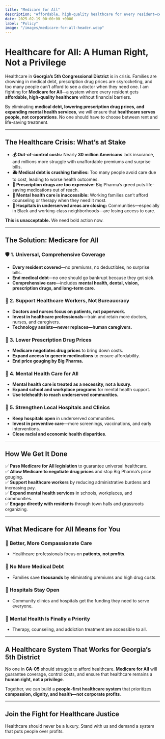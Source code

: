 ```yaml
---
title: "Medicare for All"
description: "Affordable, high-quality healthcare for every resident—centered on people, not profits."
date: 2025-02-19 00:00:00 +0000
label: "Policy"
image: "/images/medicare-for-all-header.webp"
---
```


# **Healthcare for All: A Human Right, Not a Privilege**  

Healthcare in **Georgia’s 5th Congressional District** is in crisis. Families are drowning in medical debt, prescription drug prices are skyrocketing, and too many people can’t afford to see a doctor when they need one. I am fighting for **Medicare for All**—a system where every resident gets **affordable, high-quality healthcare** without financial barriers.  

By eliminating **medical debt, lowering prescription drug prices, and expanding mental health services**, we will ensure that **healthcare serves people, not corporations**. No one should have to choose between rent and life-saving treatment.  

---

## **The Healthcare Crisis: What’s at Stake**  

- **💰 Out-of-control costs:** Nearly **30 million Americans** lack insurance, and millions more struggle with unaffordable premiums and surprise bills.  
- **🚑 Medical debt is crushing families:** Too many people avoid care due to cost, leading to worse health outcomes.  
- **💊 Prescription drugs are too expensive:** Big Pharma’s greed puts life-saving medications out of reach.  
- **🧠 Mental health care is inaccessible:** Working families can’t afford counseling or therapy when they need it most.  
- **🏥 Hospitals in underserved areas are closing:** Communities—especially in Black and working-class neighborhoods—are losing access to care.  

**This is unacceptable.** We need bold action now.  

---

## **The Solution: Medicare for All**  

### 🛡️ **1. Universal, Comprehensive Coverage**  
- **Every resident covered**—no premiums, no deductibles, no surprise bills.  
- **End medical debt**—no one should go bankrupt because they got sick.  
- **Comprehensive care**—includes **mental health, dental, vision, prescription drugs, and long-term care**.  

### 🤝 **2. Support Healthcare Workers, Not Bureaucracy**  
- **Doctors and nurses focus on patients, not paperwork.**  
- **Invest in healthcare professionals**—train and retain more doctors, nurses, and caregivers.  
- **Technology assists—never replaces—human caregivers.**  

### 💊 **3. Lower Prescription Drug Prices**  
- **Medicare negotiates drug prices** to bring down costs.  
- **Expand access to generic medications** to ensure affordability.  
- **End price gouging by Big Pharma.**  

### 🧠 **4. Mental Health Care for All**  
- **Mental health care is treated as a necessity, not a luxury.**  
- **Expand school and workplace programs** for mental health support.  
- **Use telehealth to reach underserved communities.**  

### 🏥 **5. Strengthen Local Hospitals and Clinics**  
- **Keep hospitals open** in underserved communities.  
- **Invest in preventive care**—more screenings, vaccinations, and early interventions.  
- **Close racial and economic health disparities.**  

---

## **How We Get It Done**  

✅ **Pass Medicare for All legislation** to guarantee universal healthcare.  
✅ **Allow Medicare to negotiate drug prices** and stop Big Pharma’s price gouging.  
✅ **Support healthcare workers** by reducing administrative burdens and increasing pay.  
✅ **Expand mental health services** in schools, workplaces, and communities.  
✅ **Engage directly with residents** through town halls and grassroots organizing.  

---

## **What Medicare for All Means for You**  

### 💪 **Better, More Compassionate Care**  
- Healthcare professionals focus on **patients, not profits**.  

### 💸 **No More Medical Debt**  
- Families save **thousands** by eliminating premiums and high drug costs.  

### 🏥 **Hospitals Stay Open**  
- Community clinics and hospitals get the funding they need to serve everyone.  

### 🧠 **Mental Health Is Finally a Priority**  
- Therapy, counseling, and addiction treatment are accessible to all.  

---

## **A Healthcare System That Works for Georgia’s 5th District**  

No one in **GA-05** should struggle to afford healthcare. **Medicare for All** will guarantee coverage, control costs, and ensure that healthcare remains a **human right, not a privilege**.  

Together, we can build a **people-first healthcare system** that prioritizes **compassion, dignity, and health—not corporate profits**.  

---

## **Join the Fight for Healthcare Justice**  

Healthcare should never be a luxury. Stand with us and demand a system that puts people over profits.  